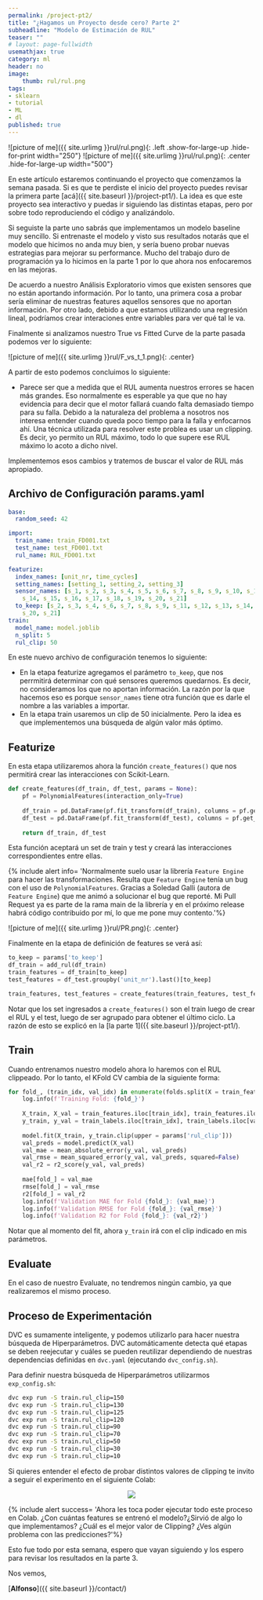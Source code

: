 ```yaml
---
permalink: /project-pt2/ 
title: "¿Hagamos un Proyecto desde cero? Parte 2"
subheadline: "Modelo de Estimación de RUL"
teaser: ""
# layout: page-fullwidth
usemathjax: true
category: ml
header: no
image:
    thumb: rul/rul.png
tags:
- sklearn
- tutorial
- ML
- dl
published: true 
---
```


![picture of me]({{ site.urlimg }}rul/rul.png){: .left .show-for-large-up .hide-for-print width="250"}
![picture of me]({{ site.urlimg }}rul/rul.png){: .center .hide-for-large-up width="500"}

En este artículo estaremos continuando el proyecto que comenzamos la semana pasada. Si es que te perdiste el inicio del proyecto puedes revisar la primera parte <!--more--> [acá]({{ site.baseurl }}/project-pt1/). La idea es que este proyecto sea interactivo y puedas ir siguiendo las distintas etapas, pero por sobre todo reproduciendo el código y analizándolo. 

Si seguiste la parte uno sabrás que implementamos un modelo baseline muy sencillo. Si entrenaste el modelo y visto sus resultados notarás que el modelo que hicimos no anda muy bien, y sería bueno probar nuevas estrategias para mejorar su performance. Mucho del trabajo duro de programación ya lo hicimos en la parte 1 por lo que ahora nos enfocaremos en las mejoras.

De acuerdo a nuestro Análisis Exploratorio vimos que existen sensores que no están aportando información. Por lo tanto, una primera cosa a probar sería eliminar de nuestras features aquellos sensores que no aportan información. Por otro lado, debido a que estamos utilizando una regresión lineal, podríamos crear interaciones entre variables para ver qué tal le va.

Finalmente si analizamos nuestro True vs Fitted Curve de la parte pasada podemos ver lo siguiente:

![picture of me]({{ site.urlimg }}rul/F_vs_t_1.png){: .center}

A partir de esto podemos concluimos lo siguiente: 

* Parece ser que a medida que el RUL aumenta nuestros errores se hacen más grandes. Eso normalmente es esperable ya que que no hay evidencia para decir que el motor fallará cuando falta demasiado tiempo para su falla. Debido a la naturaleza del problema a nosotros nos interesa entender cuando queda poco tiempo para la falla y enfocarnos ahí. Una técnica utilizada para resolver este problea es usar un clipping. Es decir, yo permito un RUL máximo, todo lo que supere ese RUL máximo lo acoto a dicho nivel.
<!-- * Pero otra cosa que se puede ver es que el modelo genera predicciones negativas. Lo cual no está bien. El modelo debería siempre ser capaz de predecir un número positivo. Y es más, nunca debería decirme que hoy falló. De ser ese el caso, no me permite tomar medidas para prevenirlo. Por eso aplicaremos un clipping inferior para evitar dicho comportamiento. El primer paso es un preprocesamiento, antes de entrenar. El segundo paso es un postprocesamiento, después de predecir. -->

Implementemos esos cambios y tratemos de buscar el valor de RUL más apropiado.

## Archivo de Configuración params.yaml

```yaml
base:
  random_seed: 42

import:
  train_name: train_FD001.txt
  test_name: test_FD001.txt
  rul_name: RUL_FD001.txt

featurize:
  index_names: [unit_nr, time_cycles]
  setting_names: [setting_1, setting_2, setting_3]
  sensor_names: [s_1, s_2, s_3, s_4, s_5, s_6, s_7, s_8, s_9, s_10, s_11, s_12, s_13,
    s_14, s_15, s_16, s_17, s_18, s_19, s_20, s_21]
  to_keep: [s_2, s_3, s_4, s_6, s_7, s_8, s_9, s_11, s_12, s_13, s_14, s_15, s_17,
    s_20, s_21]
train:
  model_name: model.joblib
  n_split: 5
  rul_clip: 50
```
En este nuevo archivo de configuración tenemos lo siguiente:

* En la etapa featurize agregamos el parámetro `to_keep`, que nos perrmitirá determinar con qué sensores queremos quedarnos. Es decir, no consideramos los que no aportan información. La razón por la que hacemos eso es porque `sensor_names` tiene otra función que es darle el nombre a las variables a importar.
* En la etapa train usaremos un clip de 50 inicialmente. Pero la idea es que implementemos una búsqueda de algún valor más óptimo.

## Featurize

En esta etapa utilizaremos ahora la función `create_features()` que nos permitirá crear las interacciones con Scikit-Learn.

```python
def create_features(df_train, df_test, params = None):
    pf = PolynomialFeatures(interaction_only=True)
    
    df_train = pd.DataFrame(pf.fit_transform(df_train), columns = pf.get_feature_names_out())
    df_test = pd.DataFrame(pf.fit_transform(df_test), columns = pf.get_feature_names_out())
    
    return df_train, df_test
```

Esta función aceptará un set de train y test y creará las interacciones correspondientes entre ellas.

{% include alert info= 'Normalmente suelo usar la librería `Feature Engine` para hacer las transformaciones. Resulta que `Feature Engine` tenía un bug con el uso de `PolynomialFeatures`. Gracias a Soledad Galli (autora de `Feature Engine`) que me animó a solucionar el bug que reporté. Mi Pull Request ya es parte de la rama main de la librería y en el próximo release habrá código contribuido por mí, lo que me pone muy contento.'%}

![picture of me]({{ site.urlimg }}rul/PR.png){: .center}

Finalmente en la etapa de definición de features se verá así:

```python
to_keep = params['to_keep']
df_train = add_rul(df_train)
train_features = df_train[to_keep]
test_features = df_test.groupby('unit_nr').last()[to_keep]

train_features, test_features = create_features(train_features, test_features)
```
Notar que los set ingresados a `create_features()` son el train luego de crear el RUL y el test, luego de ser agrupado para obtener el último ciclo. La razón de esto se explicó en la [la parte 1]({{ site.baseurl }}/project-pt1/).

## Train

Cuando entrenamos nuestro modelo ahora lo haremos con el RUL clippeado. Por lo tanto, el KFold CV cambia de la siguiente forma:

```python
for fold_, (train_idx, val_idx) in enumerate(folds.split(X = train_features, y = train_labels)):
    log.info(f'Training Fold: {fold_}')
    
    X_train, X_val = train_features.iloc[train_idx], train_features.iloc[val_idx]
    y_train, y_val = train_labels.iloc[train_idx], train_labels.iloc[val_idx]
    
    model.fit(X_train, y_train.clip(upper = params['rul_clip']))
    val_preds = model.predict(X_val)
    val_mae = mean_absolute_error(y_val, val_preds)
    val_rmse = mean_squared_error(y_val, val_preds, squared=False)
    val_r2 = r2_score(y_val, val_preds)
    
    mae[fold_] = val_mae
    rmse[fold_] = val_rmse
    r2[fold_] = val_r2
    log.info(f'Validation MAE for Fold {fold_}: {val_mae}')
    log.info(f'Validation RMSE for Fold {fold_}: {val_rmse}')
    log.info(f'Validation R2 for Fold {fold_}: {val_r2}')
```

Notar que al momento del fit, ahora `y_train` irá con el clip indicado en mis parámetros.

## Evaluate

En el caso de nuestro Evaluate, no tendremos ningún cambio, ya que realizaremos el mismo proceso.

## Proceso de Experimentación

DVC es sumamente inteligente, y podemos utilizarlo para hacer nuestra búsqueda de Hiperparámetros. DVC automáticamente detecta qué etapas se deben reejecutar y cuáles se pueden reutilizar dependiendo de nuestras dependencias definidas en `dvc.yaml` (ejecutando `dvc_config.sh`). 

Para definir nuestra búsqueda de Hiperparámetros utilizarmos `exp_config.sh`:

```bash
dvc exp run -S train.rul_clip=150
dvc exp run -S train.rul_clip=130
dvc exp run -S train.rul_clip=125
dvc exp run -S train.rul_clip=120
dvc exp run -S train.rul_clip=90
dvc exp run -S train.rul_clip=70
dvc exp run -S train.rul_clip=50
dvc exp run -S train.rul_clip=30
dvc exp run -S train.rul_clip=10
```

Si quieres entender el efecto de probar distintos valores de clipping te invito a seguir el experimento en el siguiente Colab: 

<center>
<a href="https://colab.research.google.com/github/datacubeR/cmapps/blob/LR-v2/LR_v2.ipynb"><img src="https://colab.research.google.com/assets/colab-badge.svg"></a>
</center>


{% include alert success= 'Ahora les toca poder ejecutar todo este proceso en Colab. ¿Con cuántas features se entrenó el modelo?¿Sirvió de algo lo que implementamos? ¿Cuál es el mejor valor de Clipping? ¿Ves algún problema con las predicciones?'%}

Esto fue todo por esta semana, espero que vayan siguiendo y los espero para revisar los resultados en la parte 3. 

Nos vemos,

[**Alfonso**]({{ site.baseurl }}/contact/)


